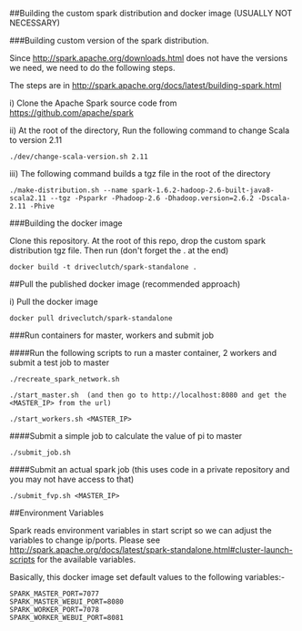 ##Building the custom spark distribution and docker image (USUALLY NOT NECESSARY)

###Building custom version of the spark distribution. 

Since http://spark.apache.org/downloads.html does not have the versions we need, we need to do the following steps.

The steps are in http://spark.apache.org/docs/latest/building-spark.html
 
i) Clone the Apache Spark source code from https://github.com/apache/spark 

ii) At the root of the directory, Run the following command to change Scala to version 2.11

    ./dev/change-scala-version.sh 2.11

iii) The following command builds a tgz file in the root of the directory

    ./make-distribution.sh --name spark-1.6.2-hadoop-2.6-built-java8-scala2.11 --tgz -Psparkr -Phadoop-2.6 -Dhadoop.version=2.6.2 -Dscala-2.11 -Phive

###Building the docker image

Clone this repository. At the root of this repo, drop the custom spark distribution tgz file. Then run (don't forget the . at the end)

    docker build -t driveclutch/spark-standalone .

##Pull the published docker image (recommended approach)

i) Pull the docker image

    docker pull driveclutch/spark-standalone
    
###Run containers for master, workers and submit job

####Run the following scripts to run a master container, 2 workers and submit a test job to master

	./recreate_spark_network.sh
    
	./start_master.sh  (and then go to http://localhost:8080 and get the <MASTER_IP> from the url)
    
	./start_workers.sh <MASTER_IP>
	
####Submit a simple job to calculate the value of pi to master
    
	./submit_job.sh

####Submit an actual spark job (this uses code in a private repository and you may not have access to that)

	./submit_fvp.sh <MASTER_IP>

##Environment Variables

Spark reads environment variables in start script so we can adjust the variables to change ip/ports. Please see http://spark.apache.org/docs/latest/spark-standalone.html#cluster-launch-scripts for the available variables.

Basically, this docker image set default values to the following variables:-

	SPARK_MASTER_PORT=7077
	SPARK_MASTER_WEBUI_PORT=8080
	SPARK_WORKER_PORT=7078
	SPARK_WORKER_WEBUI_PORT=8081

